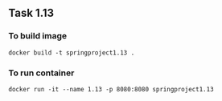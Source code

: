 ## Task 1.13

### To build image  
`docker build -t springproject1.13 .`

### To run container  
`docker run -it --name 1.13 -p 8080:8080 springproject1.13`
